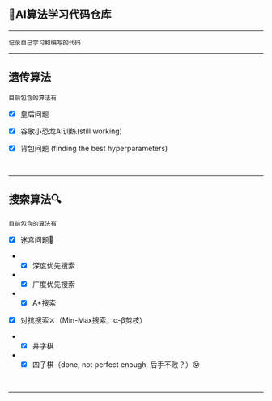 ## 🤖AI算法学习代码仓库

<hr>

`记录自己学习和编写的代码`

<hr>

## 遗传算法

``目前包含的算法有``
- [x] 皇后问题
- [x] 谷歌小恐龙AI训练(still working)
- [x] 背包问题 (finding the best hyperparameters)


<br>
<hr>

## 搜索算法🔍

``目前包含的算法有``
- [x] 迷宫问题💫
- - [x] 深度优先搜索
- - [x] 广度优先搜索
- - [x] A*搜索

- [x] 对抗搜索⚔（Min-Max搜索，α-β剪枝）
- - [x] 井字棋
- - [x] 四子棋（done, not perfect enough, 后手不败？）😵

<br>
<hr>
